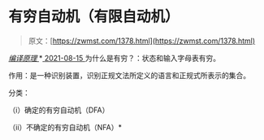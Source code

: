<!--yml
category: 未分类
date: 0001-01-01 00:00:00
-->

# 有穷自动机（有限自动机）

> 原文：[https://zwmst.com/1378.html](https://zwmst.com/1378.html)

   [ *编译原理* ](https://zwmst.com/%e7%bc%96%e8%af%91%e5%8e%9f%e7%90%86)*[ <time datetime="2021-08-15T11:13:42+08:00"> 2021-08-15 </time> ](https://zwmst.com/1378.html)  为什么是有穷？：状态和输入字母表有穷。

作用：是一种识别装置，识别正规文法所定义的语言和正规式所表示的集合。

分类：

（i）确定的有穷自动机（DFA）

（ii）不确定的有穷自动机（NFA）*